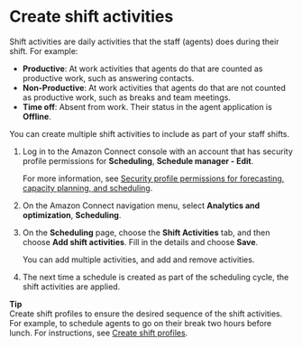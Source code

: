 # Create shift activities<a name="scheduling-create-shift-activities"></a>

Shift activities are daily activities that the staff \(agents\) does during their shift\. For example:
+ **Productive**: At work activities that agents do that are counted as productive work, such as answering contacts\.
+ **Non\-Productive**: At work activities that agents do that are not counted as productive work, such as breaks and team meetings\.
+ **Time off**: Absent from work\. Their status in the agent application is **Offline**\.

You can create multiple shift activities to include as part of your staff shifts\.

1. Log in to the Amazon Connect console with an account that has security profile permissions for **Scheduling**, **Schedule manager \- Edit**\. 

   For more information, see [Security profile permissions for forecasting, capacity planning, and scheduling](required-optimization-permissions.md)\. 

1. On the Amazon Connect navigation menu, select **Analytics and optimization**, **Scheduling**\.

1. On the **Scheduling** page, choose the **Shift Activities** tab, and then choose **Add shift activities**\. Fill in the details and choose **Save**\. 

   You can add multiple activities, and add and remove activities\.

1. The next time a schedule is created as part of the scheduling cycle, the shift activities are applied\.

**Tip**  
Create shift profiles to ensure the desired sequence of the shift activities\. For example, to schedule agents to go on their break two hours before lunch\. For instructions, see [Create shift profiles](scheduling-create-shift-profiles.md)\.